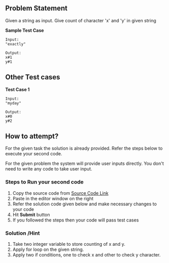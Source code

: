 ## Problem Statement
Given a string as input. Give count of character 'x' and 'y' in given string

**Sample Test Case**
```
Input:
"exactly"

Output:
x#1
y#1
```
## Other Test cases
**Test Case 1**
```
Input:
"myday"

Output:
x#0
y#2
```

## How to attempt?
For the given task the solution is already provided. Refer the steps below to execute your second code.

For the given problem the system will provide user inputs directly. You don't need to write any code to take user input.

### Steps to Run your second code
1. Copy the source code from [Source Code Link](https://raw.githubusercontent.com/Aartiarora22/Lab_assignments/main/Q2/T1/Main.java)
2. Paste in the editor window on the right
3. Refer the solution code given below and make necessary changes to your code
4. Hit **Submit** button
5. If you followed the steps then your code will pass test cases

### Solution /Hint
1. Take two integer variable to store counting of x and y.
2. Apply for loop on the given string.
3. Apply two if conditions, one to check x and other to check y character.

